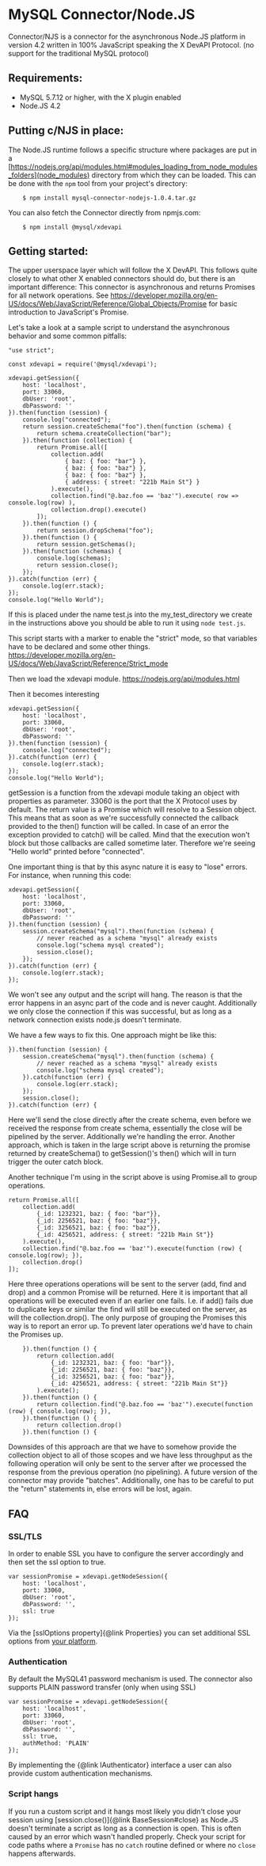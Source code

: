 # MySQL Connector/Node.JS

Connector/NJS is a connector for the asynchronous Node.JS platform in
version 4.2 written in 100% JavaScript speaking the X DevAPI Protocol.
(no support for the traditional MySQL protocol)

## Requirements:

 * MySQL 5.7.12 or higher, with the X plugin enabled
 * Node.JS 4.2

## Putting c/NJS in place:

The Node.JS runtime follows a specific structure where packages are put in a
[https://nodejs.org/api/modules.html#modules_loading_from_node_modules_folders](node_modules)
directory from which they can be loaded. This can be done with the `npm` tool from your
project's directory:

```
    $ npm install mysql-connector-nodejs-1.0.4.tar.gz
```

You can also fetch the Connector directly from npmjs.com:

```
    $ npm install @mysql/xdevapi
```


## Getting started:

The upper userspace layer which will follow the X DevAPI. This follows quite 
closely to what other X enabled connectors should do, but there is an important
difference: This connector is asynchronous and returns Promises for all network
operations. See
https://developer.mozilla.org/en-US/docs/Web/JavaScript/Reference/Global_Objects/Promise for basic introduction to JavaScript's Promise.

Let's take a look at a sample script to understand the asynchronous
behavior and some common pitfalls:

```
"use strict";

const xdevapi = require('@mysql/xdevapi');

xdevapi.getSession({
    host: 'localhost',
    port: 33060,
    dbUser: 'root',
    dbPassword: ''
}).then(function (session) {
    console.log("connected");
    return session.createSchema("foo").then(function (schema) {
        return schema.createCollection("bar");
    }).then(function (collection) {
        return Promise.all([
            collection.add(
                { baz: { foo: "bar"} },
                { baz: { foo: "baz"} },
                { baz: { foo: "baz"} },
                { address: { street: "221b Main St"} }
            ).execute(),
            collection.find("@.baz.foo == 'baz'").execute( row => console.log(row) ),
            collection.drop().execute()
        ]);
    }).then(function () {
        return session.dropSchema("foo");
    }).then(function () {
        return session.getSchemas();
    }).then(function (schemas) {
        console.log(schemas);
        return session.close();
    });
}).catch(function (err) {
    console.log(err.stack);
});
console.log("Hello World");
```
If this is placed under the name test.js into the my_test_directory we
create in the instructions above you should be able to run it using
`node test.js`.


This script starts with a marker to enable the "strict" mode, so that
variables have to be declared and some other things.
https://developer.mozilla.org/en-US/docs/Web/JavaScript/Reference/Strict_mode

Then we load the xdevapi module.
https://nodejs.org/api/modules.html

Then it becomes interesting

```
xdevapi.getSession({
    host: 'localhost',
    port: 33060,
    dbUser: 'root',
    dbPassword: ''
}).then(function (session) {
    console.log("connected");
}).catch(function (err) {
    console.log(err.stack);
});
console.log("Hello World");
```

getSession is a function from the xdevapi module taking an object with
properties as parameter. 33060 is the port that the X Protocol uses by default.
The return value is a Promise which will resolve to a Session object.
This means that as soon as we're successfully connected the callback
provided to the then() function will be called. In case of an error the
exception provided to catch() will be called. Mind that the execution
won't block but those callbacks are called sometime later. Therefore
we're seeing "Hello world" printed before "connected". 

One important thing is that by this async nature it is easy to "lose"
errors. For instance, when running this code:

```
xdevapi.getSession({
    host: 'localhost',
    port: 33060,
    dbUser: 'root',
    dbPassword: ''
}).then(function (session) {
    session.createSchema("mysql").then(function (schema) {
        // never reached as a schema "mysql" already exists
        console.log("schema mysql created");
        session.close();
    });
}).catch(function (err) {
    console.log(err.stack);
});
```

We won't see any output and the script will hang. The reason is that the
error happens in an async part of the code and is never caught.
Additionally we only close the connection if this was successful, but as
long as a network connection exists node.js doesn't terminate.

We have a few ways to fix this. One approach might be like this:

```
}).then(function (session) {
    session.createSchema("mysql").then(function (schema) {
        // never reached as a schema "mysql" already exists
        console.log("schema mysql created");
    }).catch(function (err) {
        console.log(err.stack);
    });
    session.close();
}).catch(function (err) {
```

Here we'll send the close directly after the create schema, even before
we received the response from create schema, essentially the close will
be pipelined by the server. Additionally we're handling the error.
Another approach, which is taken in the large script above is returning
the promise returned by createSchema() to getSession()'s then() which
will in turn trigger the outer catch block. 

Another technique I'm using in the script above is using Promise.all to
group operations.

```
return Promise.all([
    collection.add(
        {_id: 1232321, baz: { foo: "bar"}},
        {_id: 2256521, baz: { foo: "baz"}},
        {_id: 3256521, baz: { foo: "baz"}},
        {_id: 4256521, address: { street: "221b Main St"}}
    ).execute(),
    collection.find("@.baz.foo == 'baz'").execute(function (row) { console.log(row); }),
    collection.drop()
]);
```

Here three operations operations will be sent to the server (add, find
and drop) and a common Promise will be returned. Here it is important
that all operations will be executed even if an earlier one fails. I.e.
if add() fails due to duplicate keys or similar the find will still be
executed on the server, as will the collection.drop(). The only purpose
of grouping the Promises this way is to report an error up. To prevent
later operations we'd have to chain the Promises up.

```
    }).then(function () {
        return collection.add(
            {_id: 1232321, baz: { foo: "bar"}},
            {_id: 2256521, baz: { foo: "baz"}},
            {_id: 3256521, baz: { foo: "baz"}},
            {_id: 4256521, address: { street: "221b Main St"}}
        ).execute();
    }).then(function () {
        return collection.find("@.baz.foo == 'baz'").execute(function (row) { console.log(row); }),
    }).then(function () {
        return collection.drop()
    }).then(function () {
```

Downsides of this approach are that we have to somehow provide the
collection object to all of those scopes and we have less throughput as
the following operation will only be sent to the server after we
processed the response from the previous operation (no pipelining). A
future version of the connector may provide "batches". Additionally, one has
to be careful to put the "return" statements in, else errors will be
lost, again.


## FAQ 
### SSL/TLS

In order to enable SSL you have to configure the server accordingly and then
set the ssl option to true. 

```
var sessionPromise = xdevapi.getNodeSession({
    host: 'localhost',
    port: 33060,
    dbUser: 'root',
    dbPassword: '',
    ssl: true
});
```

Via the [sslOptions property]{@link Properties} you can set additional
SSL options from [your platform](https://nodejs.org/api/tls.html#tls_new_tls_tlssocket_socket_options).

### Authentication

By default the MySQL41 password mechanism is used. The connector also supports
PLAIN password transfer (only when using SSL)

```
var sessionPromise = xdevapi.getNodeSession({
    host: 'localhost',
    port: 33060,
    dbUser: 'root',
    dbPassword: '',
    ssl: true,
    authMethod: 'PLAIN'
});
```
By implementing the {@link IAuthenticator} interface a user can also provide custom 
authentication mechanisms.

### Script hangs

If you run a custom script and it hangs most likely you didn't close your
session using [session.close()]{@link BaseSession#close} as Node.JS doesn't
terminate a script as long as a connection is open. This is often caused by an
error which wasn't handled properly. Check your script for code paths where
a `Promise` has no `catch` routine defined or where no `close` happens
afterwards.
